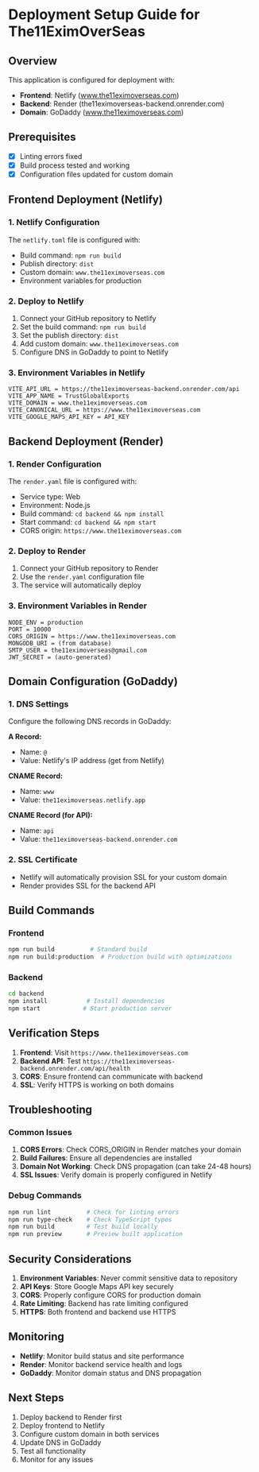 # Deployment Setup Guide for The11EximOverSeas

## Overview

This application is configured for deployment with:

- **Frontend**: Netlify (www.the11eximoverseas.com)
- **Backend**: Render (the11eximoverseas-backend.onrender.com)
- **Domain**: GoDaddy (www.the11eximoverseas.com)

## Prerequisites

- [x] Linting errors fixed
- [x] Build process tested and working
- [x] Configuration files updated for custom domain

## Frontend Deployment (Netlify)

### 1. Netlify Configuration

The `netlify.toml` file is configured with:

- Build command: `npm run build`
- Publish directory: `dist`
- Custom domain: `www.the11eximoverseas.com`
- Environment variables for production

### 2. Deploy to Netlify

1. Connect your GitHub repository to Netlify
2. Set the build command: `npm run build`
3. Set the publish directory: `dist`
4. Add custom domain: `www.the11eximoverseas.com`
5. Configure DNS in GoDaddy to point to Netlify

### 3. Environment Variables in Netlify

```
VITE_API_URL = https://the11eximoverseas-backend.onrender.com/api
VITE_APP_NAME = TrustGlobalExports
VITE_DOMAIN = www.the11eximoverseas.com
VITE_CANONICAL_URL = https://www.the11eximoverseas.com
VITE_GOOGLE_MAPS_API_KEY = API_KEY
```

## Backend Deployment (Render)

### 1. Render Configuration

The `render.yaml` file is configured with:

- Service type: Web
- Environment: Node.js
- Build command: `cd backend && npm install`
- Start command: `cd backend && npm start`
- CORS origin: `https://www.the11eximoverseas.com`

### 2. Deploy to Render

1. Connect your GitHub repository to Render
2. Use the `render.yaml` configuration file
3. The service will automatically deploy

### 3. Environment Variables in Render

```
NODE_ENV = production
PORT = 10000
CORS_ORIGIN = https://www.the11eximoverseas.com
MONGODB_URI = (from database)
SMTP_USER = the11eximoverseas@gmail.com
JWT_SECRET = (auto-generated)
```

## Domain Configuration (GoDaddy)

### 1. DNS Settings

Configure the following DNS records in GoDaddy:

**A Record:**

- Name: `@`
- Value: Netlify's IP address (get from Netlify)

**CNAME Record:**

- Name: `www`
- Value: `the11eximoverseas.netlify.app`

**CNAME Record (for API):**

- Name: `api`
- Value: `the11eximoverseas-backend.onrender.com`

### 2. SSL Certificate

- Netlify will automatically provision SSL for your custom domain
- Render provides SSL for the backend API

## Build Commands

### Frontend

```bash
npm run build          # Standard build
npm run build:production  # Production build with optimizations
```

### Backend

```bash
cd backend
npm install           # Install dependencies
npm start            # Start production server
```

## Verification Steps

1. **Frontend**: Visit `https://www.the11eximoverseas.com`
2. **Backend API**: Test `https://the11eximoverseas-backend.onrender.com/api/health`
3. **CORS**: Ensure frontend can communicate with backend
4. **SSL**: Verify HTTPS is working on both domains

## Troubleshooting

### Common Issues

1. **CORS Errors**: Check CORS_ORIGIN in Render matches your domain
2. **Build Failures**: Ensure all dependencies are installed
3. **Domain Not Working**: Check DNS propagation (can take 24-48 hours)
4. **SSL Issues**: Verify domain is properly configured in Netlify

### Debug Commands

```bash
npm run lint          # Check for linting errors
npm run type-check    # Check TypeScript types
npm run build         # Test build locally
npm run preview       # Preview built application
```

## Security Considerations

1. **Environment Variables**: Never commit sensitive data to repository
2. **API Keys**: Store Google Maps API key securely
3. **CORS**: Properly configure CORS for production domain
4. **Rate Limiting**: Backend has rate limiting configured
5. **HTTPS**: Both frontend and backend use HTTPS

## Monitoring

- **Netlify**: Monitor build status and site performance
- **Render**: Monitor backend service health and logs
- **GoDaddy**: Monitor domain status and DNS propagation

## Next Steps

1. Deploy backend to Render first
2. Deploy frontend to Netlify
3. Configure custom domain in both services
4. Update DNS in GoDaddy
5. Test all functionality
6. Monitor for any issues
